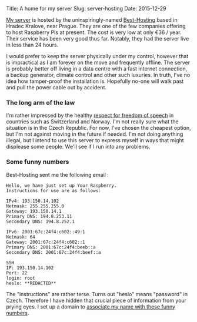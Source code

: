 Title: A home for my server
Slug: server-hosting
Date: 2015-12-29

[My server](/server/) is hosted by the uninspiringly-named [Best-Hosting](https://best-hosting.cz/en/raspberry-hosting) based in Hradec Kralove, near Prague.  They are one of the few companies offering to host Raspberry PIs at present.  The cost is very low at only €36 / year.  Their service has been very good thus far.  Notably, they had the server live in less than 24 hours.

I would prefer to keep the server physically under my control, however that is impractical as I am forever on the move and frequently offline.  The server is probably better off living in a data centre with a fast internet connection, a backup generator, climate control and other such luxuries.  In truth, I've no idea how tamper-proof the installation is.  Hopefully no-one will walk past and pull the power cable out by accident.

### The long arm of the law

I'm rather impressed by the healthy [respect for freedom of speech](http://nomadcapitalist.com/2013/12/15/top-5-best-countries-host-website-data-privacy/) in countries such as Switzerland and Norway.  I'm not really sure what the situation is in the Czech Republic.  For now, I've chosen the cheapest option, but I'm not against moving in the future if needed.  I'm not doing anything illegal, but I intend to use this server to express myself in ways that might displease some people.  We'll see if I run into any problems.

<a id="some-funny-numbers"></a>
### Some funny numbers

Best-Hosting sent me the following email :

	Hello, we have just set up Your Raspberry. 
	Instructions for use are as follows:

	IPv4: 193.150.14.102
	Netmask: 255.255.255.0
	Gateway: 193.150.14.1
	Primary DNS: 194.8.253.11
	Secondary DNS: 194.8.252.1

	IPv6: 2001:67c:24f4:c602::49:1
	Netmask: 64
	Gateway: 2001:67c:24f4:c602::1
	Primary DNS: 2001:67c:24f4:beeb::a
	Secondary DNS: 2001:67c:24f4:beef::a

	SSH
	IP: 193.150.14.102
	Port: 22
	login: root
	heslo: **REDACTED**

The "instructions" are rather terse.  Turns out "heslo" means "password" in Czech.  Therefore I have hidden that crucial piece of information from your prying eyes.  I set up a domain to [associate my name with these funny numbers](/domain/).